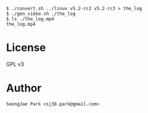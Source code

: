 ```
$ ./convert.sh ../linux v5.2-rc2 v5.2-rc3 > the_log
$ ./gen_video.sh ./the_log
$ ls ./the_log.mp4
the_log.mp4
```


License
=======

GPL v3


Author
======

```
SeongJae Park <sj38.park@gmail.com>
```
